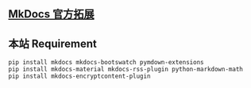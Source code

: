 ## [MkDocs 官方拓展](https://github.com/mkdocs/mkdocs/wiki/MkDocs-Plugins)

## 本站 Requirement

``` shell
pip install mkdocs mkdocs-bootswatch pymdown-extensions
pip install mkdocs-material mkdocs-rss-plugin python-markdown-math
pip install mkdocs-encryptcontent-plugin
```
